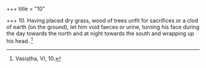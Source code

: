 +++
title = "10"

+++
10. Having placed dry grass, wood of trees unfit for sacrifices or a clod of earth (on the ground), let him void faeces or urine, turning his face during the day towards the north and at night towards the south and wrapping up his head. [^6] 


[^6]:  Vasiṣṭha, VI, 10.
